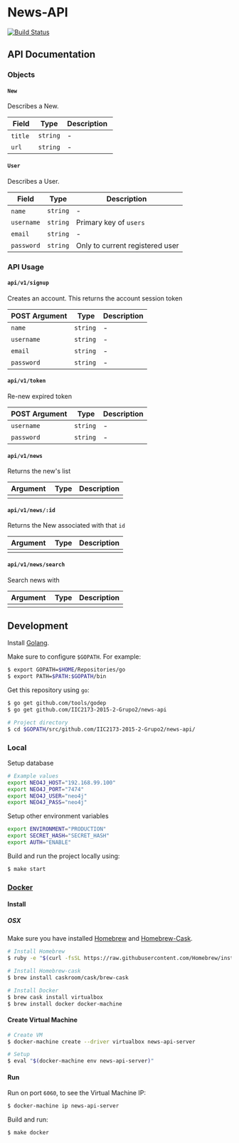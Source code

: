 # News-API
[![Build Status](https://travis-ci.org/IIC2173-2015-2-Grupo2/news-api.svg)](https://travis-ci.org/IIC2173-2015-2-Grupo2/news-api)

## API Documentation

### Objects

#### `New`

Describes a New.

| Field | Type | Description |
|-------|------|-------------|
| `title` | `string` | - |
| `url` | `string` | - |

#### `User`

Describes a User.

| Field | Type | Description |
|-------|------|-------------|
| `name` | `string` | - |
| `username` | `string` | Primary key of `users` |
| `email` | `string` | - |
| `password` | `string` | Only to current registered user |

### API Usage

#### `api/v1/signup`

Creates an account. This returns the account session token

| POST Argument | Type | Description |
|----------|------|-------------|
| `name`  | `string`| - |
| `username`  | `string`| - |
| `email` | `string`| - |
| `password`  | `string`| - |

#### `api/v1/token`

Re-new expired token

| POST Argument | Type | Description |
|----------|------|-------------|
| `username`  | `string`| - |
| `password`  | `string`| - |

#### `api/v1/news`

Returns the new's list

| Argument | Type | Description |
|----------|------|-------------|
|          |      |             |

#### `api/v1/news/:id`

Returns the New associated with that `id`

| Argument | Type | Description |
|----------|------|-------------|
|          |      |             |

#### `api/v1/news/search`

Search news with

| Argument | Type | Description |
|----------|------|-------------|
|          |      |             |


## Development

Install [Golang](https://golang.org/).

Make sure to configure `$GOPATH`. For example:
```sh
$ export GOPATH=$HOME/Repositories/go
$ export PATH=$PATH:$GOPATH/bin
```

Get this repository using `go`:
```sh
$ go get github.com/tools/godep
$ go get github.com/IIC2173-2015-2-Grupo2/news-api

# Project directory
$ cd $GOPATH/src/github.com/IIC2173-2015-2-Grupo2/news-api/
```

### Local

Setup database
```sh
# Example values
export NEO4J_HOST="192.168.99.100"
export NEO4J_PORT="7474"
export NEO4J_USER="neo4j"
export NEO4J_PASS="neo4j"
```

Setup other environment variables
```sh
export ENVIRONMENT="PRODUCTION"
export SECRET_HASH="SECRET_HASH"
export AUTH="ENABLE"
```

Build and run the project locally using:
```sh
$ make start
```

### [Docker](https://www.docker.com/)

#### Install

##### OSX
Make sure you have installed [Homebrew](http://brew.sh/) and [Homebrew-Cask](http://caskroom.io/).
```sh
# Install Homebrew
$ ruby -e "$(curl -fsSL https://raw.githubusercontent.com/Homebrew/install/master/install)"

# Install Homebrew-cask
$ brew install caskroom/cask/brew-cask

# Install Docker
$ brew cask install virtualbox
$ brew install docker docker-machine
```

#### Create Virtual Machine
```sh
# Create VM
$ docker-machine create --driver virtualbox news-api-server

# Setup
$ eval "$(docker-machine env news-api-server)"
```

#### Run
Run on port `6060`, to see the Virtual Machine IP:
```sh
$ docker-machine ip news-api-server
```

Build and run:
```sh
$ make docker
```
